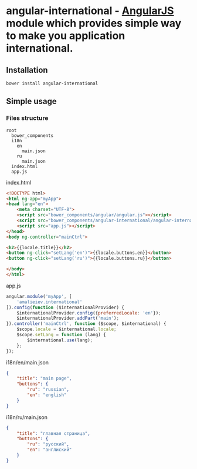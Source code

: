 # angular-international - [AngularJS](http://angularjs.org/) module which provides simple way to make you application international.

## Installation
`bower install angular-international`

## Simple usage

### Files structure
```
root
  bower_components
  i18n
    en
      main.json
    ru
      main.json
  index.html
  app.js
```

index.html
```html
<!DOCTYPE html>
<html ng-app="myApp">
<head lang="en">
    <meta charset="UTF-8">
    <script src="bower_components/angular/angular.js"></script>
    <script src="bower_components/angular-international/angular-international.js"></script>
    <script src="app.js"></script>
</head>
<body ng-controller="mainCtrl">

<h2>{{locale.title}}</h2>
<button ng-click="setLang('en')">{{locale.buttons.en}}</button>
<button ng-click="setLang('ru')">{{locale.buttons.ru}}</button>

</body>
</html>
```

app.js
```javascript
angular.module('myApp', [
    'amalieiev.international'
]).config(function ($internationalProvider) {
    $internationalProvider.config({preferredLocale: 'en'});
    $internationalProvider.addPart('main');
}).controller('mainCtrl', function ($scope, $international) {
    $scope.locale = $international.locale;
    $scope.setLang = function (lang) {
        $international.use(lang);
    };
});
```

i18n/en/main.json
```json
{
    "title": "main page",
    "buttons": {
        "ru": "russian",
        "en": "english"
    }
}
```

i18n/ru/main.json
```json
{
    "title": "главная страница",
    "buttons": {
        "ru": "русский",
        "en": "англиский"
    }
}
```
